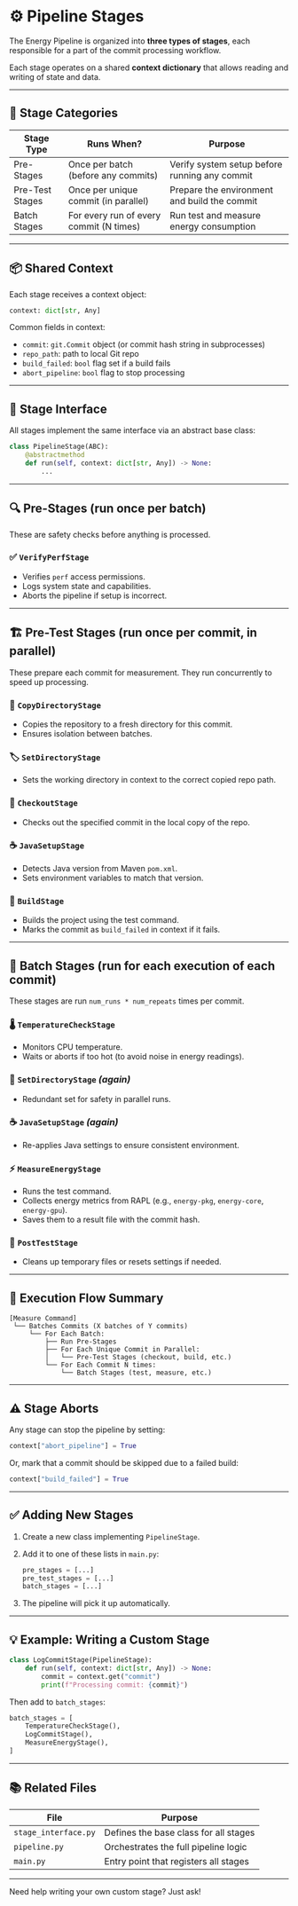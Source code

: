 # ⚙️ Pipeline Stages

The Energy Pipeline is organized into **three types of stages**, each responsible for a part of the commit processing workflow.

Each stage operates on a shared **context dictionary** that allows reading and writing of state and data.

---

## 🧱 Stage Categories

| Stage Type      | Runs When?                              | Purpose                                       |
| --------------- | --------------------------------------- | --------------------------------------------- |
| Pre-Stages      | Once per batch (before any commits)     | Verify system setup before running any commit |
| Pre-Test Stages | Once per unique commit (in parallel)    | Prepare the environment and build the commit  |
| Batch Stages    | For every run of every commit (N times) | Run test and measure energy consumption       |

---

## 📦 Shared Context

Each stage receives a context object:

```python
context: dict[str, Any]
```

Common fields in context:

- `commit`: `git.Commit` object (or commit hash string in subprocesses)
- `repo_path`: path to local Git repo
- `build_failed`: `bool` flag set if a build fails
- `abort_pipeline`: `bool` flag to stop processing

---

## 🧩 Stage Interface

All stages implement the same interface via an abstract base class:

```python
class PipelineStage(ABC):
    @abstractmethod
    def run(self, context: dict[str, Any]) -> None:
        ...
```

---

## 🔍 Pre-Stages (run once per batch)

These are safety checks before anything is processed.

### ✅ `VerifyPerfStage`

- Verifies `perf` access permissions.
- Logs system state and capabilities.
- Aborts the pipeline if setup is incorrect.

---

## 🏗️ Pre-Test Stages (run once per commit, in parallel)

These prepare each commit for measurement. They run concurrently to speed up processing.

### 📁 `CopyDirectoryStage`

- Copies the repository to a fresh directory for this commit.
- Ensures isolation between batches.

### 🏷 `SetDirectoryStage`

- Sets the working directory in context to the correct copied repo path.

### 🌲 `CheckoutStage`

- Checks out the specified commit in the local copy of the repo.

### ☕ `JavaSetupStage`

- Detects Java version from Maven `pom.xml`.
- Sets environment variables to match that version.

### 🔨 `BuildStage`

- Builds the project using the test command.
- Marks the commit as `build_failed` in context if it fails.

---

## 🔁 Batch Stages (run for each execution of each commit)

These stages are run `num_runs * num_repeats` times per commit.

### 🌡️ `TemperatureCheckStage`

- Monitors CPU temperature.
- Waits or aborts if too hot (to avoid noise in energy readings).

### 📁 `SetDirectoryStage` *(again)*

- Redundant set for safety in parallel runs.

### ☕ `JavaSetupStage` *(again)*

- Re-applies Java settings to ensure consistent environment.

### ⚡ `MeasureEnergyStage`

- Runs the test command.
- Collects energy metrics from RAPL (e.g., `energy-pkg`, `energy-core`, `energy-gpu`).
- Saves them to a result file with the commit hash.

### 🧹 `PostTestStage`

- Cleans up temporary files or resets settings if needed.

---

## 🧠 Execution Flow Summary

```text
[Measure Command]
 └── Batches Commits (X batches of Y commits)
     └── For Each Batch:
         ├── Run Pre-Stages
         ├── For Each Unique Commit in Parallel:
         │   └── Pre-Test Stages (checkout, build, etc.)
         └── For Each Commit N times:
             └── Batch Stages (test, measure, etc.)
```

---

## ⚠️ Stage Aborts

Any stage can stop the pipeline by setting:

```python
context["abort_pipeline"] = True
```

Or, mark that a commit should be skipped due to a failed build:

```python
context["build_failed"] = True
```

---

## ✅ Adding New Stages

1. Create a new class implementing `PipelineStage`.
2. Add it to one of these lists in `main.py`:

    ```python
    pre_stages = [...]
    pre_test_stages = [...]
    batch_stages = [...]
    ```

3. The pipeline will pick it up automatically.

---

## 💡 Example: Writing a Custom Stage

```python
class LogCommitStage(PipelineStage):
    def run(self, context: dict[str, Any]) -> None:
        commit = context.get("commit")
        print(f"Processing commit: {commit}")
```

Then add to `batch_stages`:

```python
batch_stages = [
    TemperatureCheckStage(),
    LogCommitStage(),
    MeasureEnergyStage(),
]
```

---

## 📚 Related Files

| File                 | Purpose                               |
| -------------------- | ------------------------------------- |
| `stage_interface.py` | Defines the base class for all stages |
| `pipeline.py`        | Orchestrates the full pipeline logic  |
| `main.py`            | Entry point that registers all stages |

---

Need help writing your own custom stage? Just ask!
